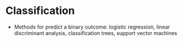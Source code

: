 # Classification

* Methods for predict a binary outcome: logistic regression, linear discriminant analysis, classification trees, support vector machines
